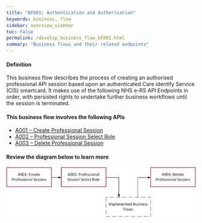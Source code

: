 ```yaml
---
title: "BF001: Authentication and Authorisation"
keywords: business, flow
sidebar: overview_sidebar
toc: false
permalink: /develop_business_flow_bf001.html
summary: "Business flows and their related endpoints"
---
```


#### Definition

This business flow describes the process of creating an authorised professional API session based upon an authenticated Care identify Service (CIS) smartcard. It makes use of the following NHS e-RS API Endpoints in order, with persisted rights to undertake further business workflows until the session is terminated.

#### This business flow involves the following APIs

* [A001 – Create Professional Session](explore_endpoint_a001.html)
* [A002 – Professional Session Select Role](explore_endpoint_a002.html)
* [A003 – Delete Professional Session](explore_endpoint_a003.html)

#### Review the diagram below to learn more

![BF001: Authentication and Authorisation](images/develop/BF001-Auth.jpg)
